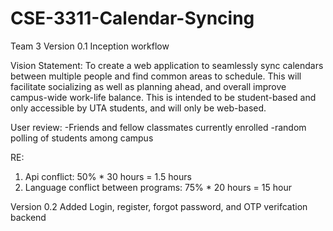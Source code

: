 # CSE-3311-Calendar-Syncing
Team 3
Version 0.1
Inception workflow

Vision Statement: To create a web application to seamlessly sync calendars between multiple people and find common areas to schedule. 
This will facilitate socializing as well as planning ahead, and overall improve campus-wide work-life balance.
This is intended to be student-based and only accessible by UTA students, and will only be web-based.

User review:
-Friends and fellow classmates currently enrolled
-random polling of students among campus

RE:
1. Api conflict: 50% * 30 hours = 1.5 hours
2. Language conflict between programs: 75% * 20 hours = 15 hour

Version 0.2
Added Login, register, forgot password, and OTP verifcation backend
